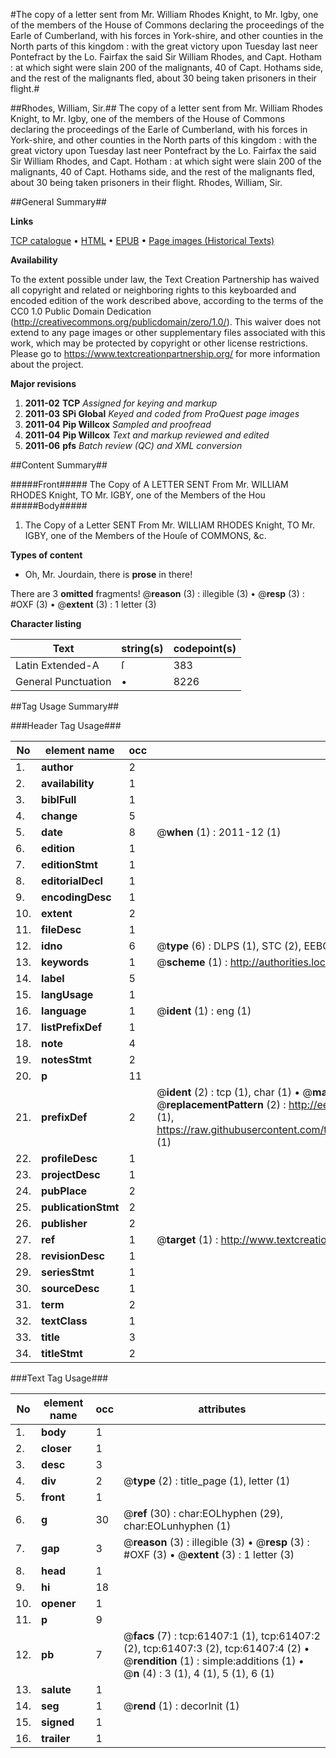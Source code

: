 #The copy of a letter sent from Mr. William Rhodes Knight, to Mr. Igby, one of the members of the House of Commons declaring the proceedings of the Earle of Cumberland, with his forces in York-shire, and other counties in the North parts of this kingdom : with the great victory upon Tuesday last neer Pontefract by the Lo. Fairfax the said Sir William Rhodes, and Capt. Hotham : at which sight were slain 200 of the malignants, 40 of Capt. Hothams side, and the rest of the malignants fled, about 30 being taken prisoners in their flight.#

##Rhodes, William, Sir.##
The copy of a letter sent from Mr. William Rhodes Knight, to Mr. Igby, one of the members of the House of Commons declaring the proceedings of the Earle of Cumberland, with his forces in York-shire, and other counties in the North parts of this kingdom : with the great victory upon Tuesday last neer Pontefract by the Lo. Fairfax the said Sir William Rhodes, and Capt. Hotham : at which sight were slain 200 of the malignants, 40 of Capt. Hothams side, and the rest of the malignants fled, about 30 being taken prisoners in their flight.
Rhodes, William, Sir.

##General Summary##

**Links**

[TCP catalogue](http://www.ota.ox.ac.uk/tcp/)  • 
[HTML](http://tei.it.ox.ac.uk/tcp/Texts-HTML/free/A57/A57202.html)  • 
[EPUB](http://tei.it.ox.ac.uk/tcp/Texts-EPUB/free/A57/A57202.epub) • 
[Page images (Historical Texts)](https://historicaltexts.jisc.ac.uk/eebo-12406517e)

**Availability**

To the extent possible under law, the Text Creation Partnership has waived all copyright and related or neighboring rights to this keyboarded and encoded edition of the work described above, according to the terms of the CC0 1.0 Public Domain Dedication (http://creativecommons.org/publicdomain/zero/1.0/). This waiver does not extend to any page images or other supplementary files associated with this work, which may be protected by copyright or other license restrictions. Please go to https://www.textcreationpartnership.org/ for more information about the project.

**Major revisions**

1. __2011-02__ __TCP__ *Assigned for keying and markup*
1. __2011-03__ __SPi Global__ *Keyed and coded from ProQuest page images*
1. __2011-04__ __Pip Willcox__ *Sampled and proofread*
1. __2011-04__ __Pip Willcox__ *Text and markup reviewed and edited*
1. __2011-06__ __pfs__ *Batch review (QC) and XML conversion*

##Content Summary##

#####Front#####
The Copy of A LETTER SENT From Mr. WILLIAM RHODES Knight, TO Mr. IGBY, one of the Members of the Hou
#####Body#####

1. The Copy of a Letter SENT From Mr. WILLIAM RHODES Knight, TO Mr. IGBY, one of the Members of the Houſe of COMMONS, &c.

**Types of content**

  * Oh, Mr. Jourdain, there is **prose** in there!

There are 3 **omitted** fragments! 
 @__reason__ (3) : illegible (3)  •  @__resp__ (3) : #OXF (3)  •  @__extent__ (3) : 1 letter (3)

**Character listing**


|Text|string(s)|codepoint(s)|
|---|---|---|
|Latin Extended-A|ſ|383|
|General Punctuation|•|8226|

##Tag Usage Summary##

###Header Tag Usage###

|No|element name|occ|attributes|
|---|---|---|---|
|1.|__author__|2||
|2.|__availability__|1||
|3.|__biblFull__|1||
|4.|__change__|5||
|5.|__date__|8| @__when__ (1) : 2011-12 (1)|
|6.|__edition__|1||
|7.|__editionStmt__|1||
|8.|__editorialDecl__|1||
|9.|__encodingDesc__|1||
|10.|__extent__|2||
|11.|__fileDesc__|1||
|12.|__idno__|6| @__type__ (6) : DLPS (1), STC (2), EEBO-CITATION (1), OCLC (1), VID (1)|
|13.|__keywords__|1| @__scheme__ (1) : http://authorities.loc.gov/ (1)|
|14.|__label__|5||
|15.|__langUsage__|1||
|16.|__language__|1| @__ident__ (1) : eng (1)|
|17.|__listPrefixDef__|1||
|18.|__note__|4||
|19.|__notesStmt__|2||
|20.|__p__|11||
|21.|__prefixDef__|2| @__ident__ (2) : tcp (1), char (1)  •  @__matchPattern__ (2) : ([0-9\-]+):([0-9IVX]+) (1), (.+) (1)  •  @__replacementPattern__ (2) : http://eebo.chadwyck.com/downloadtiff?vid=$1&page=$2 (1), https://raw.githubusercontent.com/textcreationpartnership/Texts/master/tcpchars.xml#$1 (1)|
|22.|__profileDesc__|1||
|23.|__projectDesc__|1||
|24.|__pubPlace__|2||
|25.|__publicationStmt__|2||
|26.|__publisher__|2||
|27.|__ref__|1| @__target__ (1) : http://www.textcreationpartnership.org/docs/. (1)|
|28.|__revisionDesc__|1||
|29.|__seriesStmt__|1||
|30.|__sourceDesc__|1||
|31.|__term__|2||
|32.|__textClass__|1||
|33.|__title__|3||
|34.|__titleStmt__|2||


###Text Tag Usage###

|No|element name|occ|attributes|
|---|---|---|---|
|1.|__body__|1||
|2.|__closer__|1||
|3.|__desc__|3||
|4.|__div__|2| @__type__ (2) : title_page (1), letter (1)|
|5.|__front__|1||
|6.|__g__|30| @__ref__ (30) : char:EOLhyphen (29), char:EOLunhyphen (1)|
|7.|__gap__|3| @__reason__ (3) : illegible (3)  •  @__resp__ (3) : #OXF (3)  •  @__extent__ (3) : 1 letter (3)|
|8.|__head__|1||
|9.|__hi__|18||
|10.|__opener__|1||
|11.|__p__|9||
|12.|__pb__|7| @__facs__ (7) : tcp:61407:1 (1), tcp:61407:2 (2), tcp:61407:3 (2), tcp:61407:4 (2)  •  @__rendition__ (1) : simple:additions (1)  •  @__n__ (4) : 3 (1), 4 (1), 5 (1), 6 (1)|
|13.|__salute__|1||
|14.|__seg__|1| @__rend__ (1) : decorInit (1)|
|15.|__signed__|1||
|16.|__trailer__|1||

